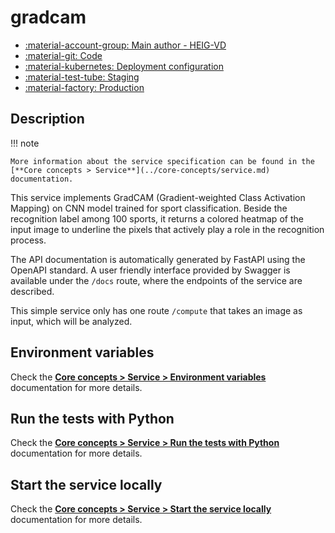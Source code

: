 # gradcam

- [:material-account-group: Main author - HEIG-VD](https://www.hes-so.ch/swiss-ai-center/equipe)
- [:material-git: Code](https://github.com/swiss-ai-center/gradcam-service)
- [:material-kubernetes: Deployment configuration](https://github.com/swiss-ai-center/gradcam-service/tree/main/kubernetes)
- [:material-test-tube: Staging](https://gradcam-swiss-ai-center.kube.isc.heia-fr.ch)
- [:material-factory: Production](https://gradcam-service.swiss-ai-center.ch)

## Description

!!! note

    More information about the service specification can be found in the
    [**Core concepts > Service**](../core-concepts/service.md) documentation.

This service implements GradCAM (Gradient-weighted Class Activation Mapping) on
CNN model trained for sport classification. Beside the recognition label among
100 sports, it returns a colored heatmap of the input image to underline the
pixels that actively play a role in the recognition process.

The API documentation is automatically generated by FastAPI using the OpenAPI
standard. A user friendly interface provided by Swagger is available under the
`/docs` route, where the endpoints of the service are described.

This simple service only has one route `/compute` that takes an image as input,
which will be analyzed.

## Environment variables

Check the
[**Core concepts > Service > Environment variables**](../core-concepts/service.md#environment-variables)
documentation for more details.

## Run the tests with Python

Check the
[**Core concepts > Service > Run the tests with Python**](../core-concepts/service.md#run-the-tests-with-python)
documentation for more details.

## Start the service locally

Check the
[**Core concepts > Service > Start the service locally**](../core-concepts/service.md#start-the-service-locally)
documentation for more details.

